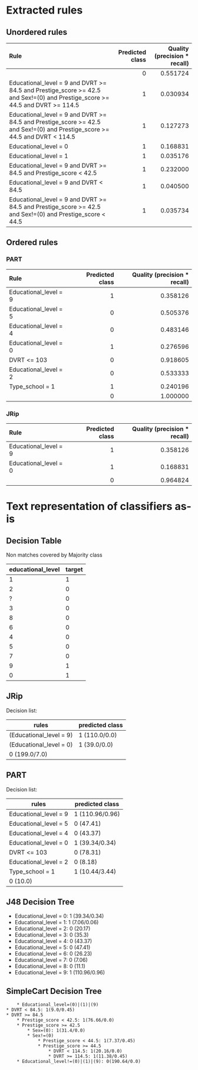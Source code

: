 # Extracted rules

## Unordered rules

| Rule | Predicted class | Quality (precision * recall) |
|:----|----:|----:|
|  | 0 | 0.551724 |
| Educational_level = 9 and DVRT >= 84.5 and Prestige_score >= 42.5 and Sex!=(0) and Prestige_score >= 44.5 and DVRT >= 114.5 | 1 | 0.030934 |
| Educational_level = 9 and DVRT >= 84.5 and Prestige_score >= 42.5 and Sex!=(0) and Prestige_score >= 44.5 and DVRT < 114.5 | 1 | 0.127273 |
| Educational_level = 0 | 1 | 0.168831 |
| Educational_level = 1 | 1 | 0.035176 |
| Educational_level = 9 and DVRT >= 84.5 and Prestige_score < 42.5 | 1 | 0.232000 |
| Educational_level = 9 and DVRT < 84.5 | 1 | 0.040500 |
| Educational_level = 9 and DVRT >= 84.5 and Prestige_score >= 42.5 and Sex!=(0) and Prestige_score < 44.5 | 1 | 0.035734 |

## Ordered rules

### PART

| Rule | Predicted class | Quality (precision * recall) |
|:----|----:|----:|
| Educational_level = 9 | 1 | 0.358126 |
| Educational_level = 5 | 0 | 0.505376 |
| Educational_level = 4 | 0 | 0.483146 |
| Educational_level = 0 | 1 | 0.276596 |
| DVRT <= 103 | 0 | 0.918605 |
| Educational_level = 2 | 0 | 0.533333 |
| Type_school = 1 | 1 | 0.240196 |
|  | 0 | 1.000000 |


### JRip

| Rule | Predicted class | Quality (precision * recall) |
|:----|----:|----:|
| Educational_level = 9 | 1 | 0.358126 |
| Educational_level = 0 | 1 | 0.168831 |
|  | 0 | 0.964824 |


# Text representation of classifiers as-is

## Decision Table

Non matches covered by Majority class

educational_level|target
---|---
1|1
2|0
?|0
3|0
8|0
6|0
4|0
5|0
7|0
9|1
0|1

## JRip

Decision list:

rules | predicted class
---|---
(Educational_level = 9)|1 (110.0/0.0)
(Educational_level = 0)|1 (39.0/0.0)
|0 (199.0/7.0)


## PART

Decision list:

rules | predicted class
---|---
Educational_level = 9|1 (110.96/0.96)
Educational_level = 5|0 (47.41)
Educational_level = 4|0 (43.37)
Educational_level = 0|1 (39.34/0.34)
DVRT <= 103|0 (78.31)
Educational_level = 2|0 (8.18)
Type_school = 1|1 (10.44/3.44)
|0 (10.0)


## J48 Decision Tree

* Educational_level = 0: 1 (39.34/0.34)
* Educational_level = 1: 1 (7.06/0.06)
* Educational_level = 2: 0 (20.17)
* Educational_level = 3: 0 (35.3)
* Educational_level = 4: 0 (43.37)
* Educational_level = 5: 0 (47.41)
* Educational_level = 6: 0 (26.23)
* Educational_level = 7: 0 (7.06)
* Educational_level = 8: 0 (11.1)
* Educational_level = 9: 1 (110.96/0.96)


## SimpleCart Decision Tree

		* Educational_level=(0)|(1)|(9)
	* DVRT < 84.5: 1(9.0/0.45)
	* DVRT >= 84.5
		* Prestige_score < 42.5: 1(76.66/0.0)
		* Prestige_score >= 42.5
			* Sex=(0): 1(31.4/0.0)
			* Sex!=(0)
				* Prestige_score < 44.5: 1(7.37/0.45)
				* Prestige_score >= 44.5
					* DVRT < 114.5: 1(20.16/0.0)
					* DVRT >= 114.5: 1(11.38/0.45)
		* Educational_level!=(0)|(1)|(9): 0(190.64/0.0)


